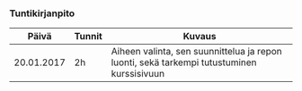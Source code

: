 ### Tuntikirjanpito
Päivä | Tunnit | Kuvaus
--------------- | ----- | ------
20.01.2017 | 2h | Aiheen valinta, sen suunnittelua ja repon luonti, sekä tarkempi tutustuminen kurssisivuun
